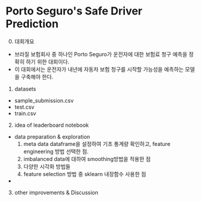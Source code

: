 # Porto Seguro's Safe Driver Prediction
0. 대회개요 
- 브라질 보험회사 중 하나인 Porto Seguro가 운전자에 대한 보험료 청구 예측을 정확히 하기 위한 대회이다. 
- 이 대회에서는 운전자가 내년에 자동차 보험 청구를 시작할 가능성을 예측하는 모델을 구축해야 한다. 

1. datasets 
- sample_submission.csv
- test.csv
- train.csv

2. idea of leaderboard notebook
- data preparation & exploration
    1. meta data dataframe을 설정하여 기초 통계량 확인하고, feature engineering 방법 선택한 점. 
    2. imbalanced data에 대하여 smoothing방법을 적용한 점
    3. 다양한 시각화 방법들
    4. feature selection 방법 중 sklearn 내장함수 사용한 점
- 


3. other improvements &  Discussion 
